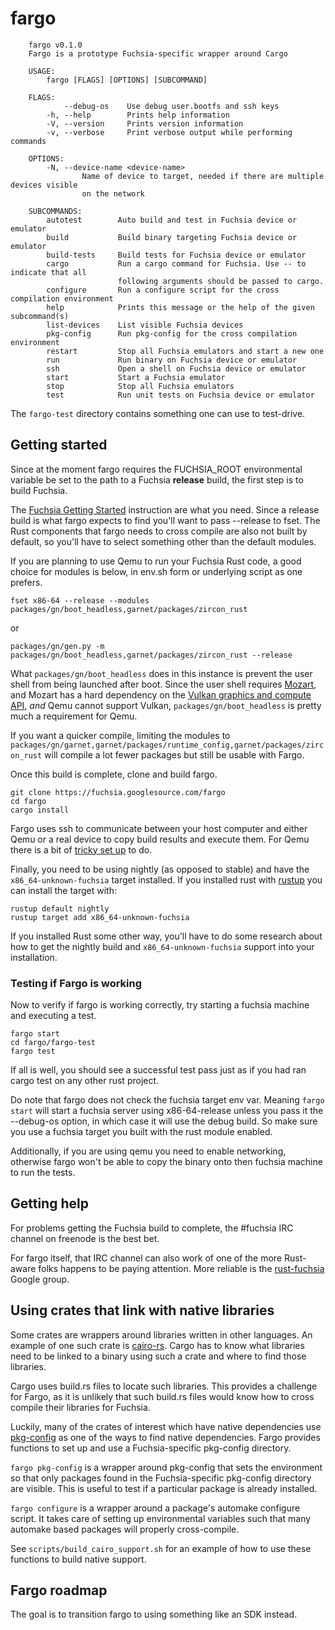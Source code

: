 # fargo

        fargo v0.1.0
        Fargo is a prototype Fuchsia-specific wrapper around Cargo

        USAGE:
            fargo [FLAGS] [OPTIONS] [SUBCOMMAND]

        FLAGS:
                --debug-os    Use debug user.bootfs and ssh keys
            -h, --help        Prints help information
            -V, --version     Prints version information
            -v, --verbose     Print verbose output while performing commands

        OPTIONS:
            -N, --device-name <device-name>
                    Name of device to target, needed if there are multiple devices visible
                    on the network

        SUBCOMMANDS:
            autotest        Auto build and test in Fuchsia device or emulator
            build           Build binary targeting Fuchsia device or emulator
            build-tests     Build tests for Fuchsia device or emulator
            cargo           Run a cargo command for Fuchsia. Use -- to indicate that all
                            following arguments should be passed to cargo.
            configure       Run a configure script for the cross compilation environment
            help            Prints this message or the help of the given subcommand(s)
            list-devices    List visible Fuchsia devices
            pkg-config      Run pkg-config for the cross compilation environment
            restart         Stop all Fuchsia emulators and start a new one
            run             Run binary on Fuchsia device or emulator
            ssh             Open a shell on Fuchsia device or emulator
            start           Start a Fuchsia emulator
            stop            Stop all Fuchsia emulators
            test            Run unit tests on Fuchsia device or emulator

The `fargo-test` directory contains something one can use to test-drive.

## Getting started

Since at the moment fargo requires the FUCHSIA\_ROOT environmental variable be
set to the path to a Fuchsia **release** build, the first step is to build
Fuchsia.

The [Fuchsia Getting
Started](https://fuchsia.googlesource.com/docs/+/HEAD/getting_started.md)
instruction are what you need. Since a release build is what fargo expects to
find you'll want to pass --release to fset. The Rust components that fargo
needs to cross compile are also not built by default, so you'll have to select
something other than the default modules.

If you are planning to use Qemu to run your Fuchsia Rust code, a good choice
for modules is below, in env.sh form or underlying script as one prefers.

    fset x86-64 --release --modules packages/gn/boot_headless,garnet/packages/zircon_rust

or

    packages/gn/gen.py -m packages/gn/boot_headless,garnet/packages/zircon_rust --release

What `packages/gn/boot_headless` does in this instance is prevent the user shell from being
launched after boot. Since the user shell requires
[Mozart](https://fuchsia.googlesource.com/mozart), and Mozart has a hard
dependency on the [Vulkan graphics and compute
API](https://www.khronos.org/vulkan), *and* Qemu cannot support Vulkan,
`packages/gn/boot_headless` is pretty much a requirement for Qemu.

If you want a quicker compile, limiting the modules to
`packages/gn/garnet,garnet/packages/runtime_config,garnet/packages/zircon_rust` will
compile a lot fewer packages
but still be usable with Fargo.

Once this build is complete, clone and build fargo.

    git clone https://fuchsia.googlesource.com/fargo
    cd fargo
    cargo install

Fargo uses ssh to communicate between your host computer and either Qemu or a
real device to copy build results and execute them. For Qemu there is a bit of
[tricky set up](https://fuchsia.googlesource.com/magenta/+/master/docs/qemu.md#Enabling-Networking-under-QEMU-x86_64-only) to do.

Finally, you need to be using nightly (as opposed to stable) and have the `x86_64-unknown-fuchsia`
target installed. If you installed rust with [rustup](https://www.rustup.rs) you can
install the target with:

    rustup default nightly
    rustup target add x86_64-unknown-fuchsia

If you installed Rust some other way, you'll have to do some research about how to get the nightly
build and `x86_64-unknown-fuchsia` support into your installation.

### Testing if Fargo is working

Now to verify if fargo is working correctly, try starting a fuchsia machine and executing a test.

    fargo start
    cd fargo/fargo-test
    fargo test

If all is well, you should see a successful test pass just as if you had ran cargo test on any other
rust project.

Do note that fargo does not check the fuchsia target env var. Meaning `fargo start` will start a fuchsia
server using x86-64-release unless you pass it the --debug-os option, in which case it will use the
debug build. So make sure you use a fuchsia target you built with the rust module enabled.

Additionally, if you are using qemu you need to enable networking, otherwise fargo won't be able to
copy the binary onto then fuchsia machine to run the tests.

## Getting help

For problems getting the Fuchsia build to complete, the #fuchsia IRC channel on
freenode is the best bet.

For fargo itself, that IRC channel can also work of one of the more Rust-aware
folks happens to be paying attention. More reliable is the
[rust-fuchsia](https://groups.google.com/a/fuchsia.com/forum/#!aboutgroup/rust-fuchsia) Google group.

## Using crates that link with native libraries

Some crates are wrappers around libraries written in other languages. An
example of one such crate is [cairo-rs](https://crates.io/crates/cairo-rs).
Cargo has to know what libraries need to be linked to a binary using such a
crate and where to find those libraries.

Cargo uses build.rs files to locate such libraries. This provides a challenge
for Fargo, as it is unlikely that such build.rs files would know how to cross
compile their libraries for Fuchsia.

Luckily, many of the crates of interest which have native dependencies use
[pkg-config](https://docs.rs/pkg-config/0.3.9/pkg_config/) as one of the ways
to find native dependencies. Fargo provides functions to set up and use a
Fuchsia-specific pkg-config directory.

`fargo pkg-config` is a wrapper around pkg-config that sets the environment so
that only packages found in the Fuchsia-specific pkg-config directory are
visible. This is useful to test if a particular package is already installed.

`fargo configure` is a wrapper around a package's automake configure script.
It takes care of setting up environmental variables such that many automake
based packages will properly cross-compile.

See `scripts/build_cairo_support.sh` for an example of how to use these
functions to build native support.

## Fargo roadmap

The goal is to transition fargo to using something like an SDK instead.
